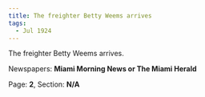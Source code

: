 ```yaml
---  
title: The freighter Betty Weems arrives  
tags:  
  - Jul 1924  
---  
```

  
The freighter Betty Weems arrives.  
  
Newspapers: **Miami Morning News or The Miami Herald**  
  
Page: **2**, Section: **N/A** 
